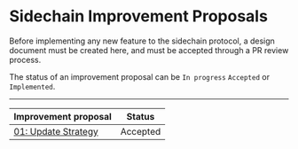 # Sidechain Improvement Proposals

Before implementing any new feature to the sidechain protocol, a design document must be created here,
and must be accepted through a PR review process.

The status of an improvement proposal can be `In progress` `Accepted` or `Implemented`.

-----------------------------------------------------------------
| Improvement proposal                               | Status   |
|----------------------------------------------------|----------|
| [01: Update Strategy](./SIPs/01-UpdateStrategy.md) | Accepted |
